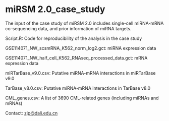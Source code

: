 # miRSM 2.0_case_study
The input of the case study of miRSM 2.0 includes single-cell miRNA-mRNA co-sequencing data, and prior information of miRNA targets.

Script.R: Code for reproducibility of the analysis in the case study

GSE114071_NW_scsmRNA_K562_norm_log2.gct: miRNA expression data

GSE114071_NW_half_cell_K562_RNAseq_processed_data.gct: mRNA expression data

miRTarBase_v9.0.csv: Putative miRNA-mRNA interactions in miRTarBase v9.0

TarBase_v8.0.csv: Putative miRNA-mRNA interactions in TarBase v8.0

CML_genes.csv: A list of 3690 CML-related genes (including miRNAs and mRNAs)

Contact: zjp@dali.edu.cn

